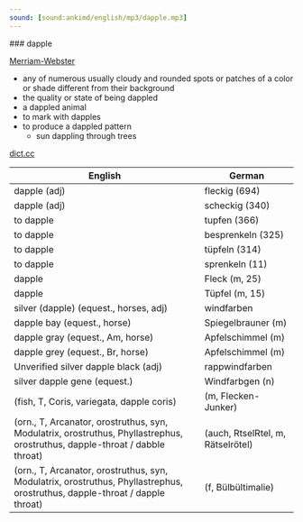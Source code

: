 ```yaml
---
sound: [sound:ankimd/english/mp3/dapple.mp3]
---
```


\### dapple

[Merriam-Webster](https://www.merriam-webster.com/dictionary/dapple)

- any of numerous usually cloudy and rounded spots or patches of a color or shade different from their background
- the quality or state of being dappled
- a dappled animal
- to mark with dapples
- to produce a dappled pattern
    - sun dappling through trees

[dict.cc](https://www.dict.cc/dapple)

| English        | German       |
| -------------- | ------------ |
| dapple (adj) | fleckig (694) |
| dapple (adj) | scheckig (340) |
| to dapple | tupfen (366) |
| to dapple | besprenkeln (325) |
| to dapple | tüpfeln (314) |
| to dapple | sprenkeln (11) |
| dapple | Fleck (m, 25) |
| dapple | Tüpfel (m, 15) |
| silver (dapple) (equest., horses, adj) | windfarben |
| dapple bay (equest., horse) | Spiegelbrauner (m) |
| dapple gray (equest., Am, horse) | Apfelschimmel (m) |
| dapple grey (equest., Br, horse) | Apfelschimmel (m) |
| Unverified silver dapple black (adj) | rappwindfarben |
| silver dapple gene <Z-gene> (equest.) | Windfarbgen (n) |
|  (fish, T, Coris, variegata, dapple coris) |  (m, Flecken-Junker) |
|  (orn., T, Arcanator, orostruthus, syn, Modulatrix, orostruthus, Phyllastrephus, orostruthus, dapple-throat / dabble throat) |  (auch, RtselRtel, m, Rätselrötel) |
|  (orn., T, Arcanator, orostruthus, syn, Modulatrix, orostruthus, Phyllastrephus, orostruthus, dapple-throat / dapple throat) |  (f, Bülbültimalie) |

